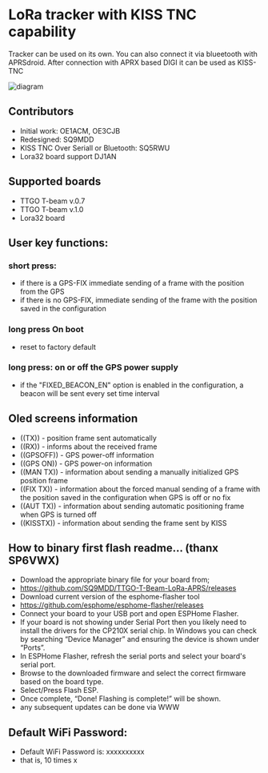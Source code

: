 # LoRa tracker with KISS TNC capability

Tracker can be used on its own. 
You can also connect it via blueetooth with APRSdroid.
After connection with APRX based DIGI it can be used as KISS-TNC

![diagram](https://github.com/SQ9MDD/TTGO-T-Beam-LoRa-APRS/blob/master/img/digi-schemat.png)

## Contributors
* Initial work: OE1ACM, OE3CJB
* Redesigned: SQ9MDD
* KISS TNC Over Seriall or Bluetooth: SQ5RWU
* Lora32 board support DJ1AN

## Supported boards
* TTGO T-beam v.0.7
* TTGO T-beam v.1.0 
* Lora32 board


## User key functions:
### short press:
* if there is a GPS-FIX immediate sending of a frame with the position from the GPS
* if there is no GPS-FIX, immediate sending of the frame with the position saved in the configuration

### long press On boot 
* reset to factory default

### long press: on or off the GPS power supply 
* if the "FIXED_BEACON_EN" option is enabled in the configuration, a beacon will be sent every set time interval

## Oled screens information
* ((TX)) - position frame sent automatically
* ((RX)) - informs about the received frame 
* ((GPSOFF)) - GPS power-off information
* ((GPS ON)) - GPS power-on information
* ((MAN TX)) - information about sending a manually initialized GPS position frame
* ((FIX TX)) - information about the forced manual sending of a frame with the position saved in the configuration when GPS is off or no fix
* ((AUT TX)) - information about sending automatic positioning frame when GPS is turned off
* ((KISSTX)) - information about sending the frame sent by KISS

## How to binary first flash readme... (thanx SP6VWX)
* Download the appropriate binary file for your board from;
* https://github.com/SQ9MDD/TTGO-T-Beam-LoRa-APRS/releases
* Download current version of the esphome-flasher tool
* https://github.com/esphome/esphome-flasher/releases
* Connect your board to your USB port and open ESPHome Flasher.
* If your board is not showing under Serial Port then you likely need to install the drivers for the CP210X serial chip. In Windows you can check by searching “Device Manager” and ensuring the device is shown under “Ports”.
* In ESPHome Flasher, refresh the serial ports and select your board's serial port.
* Browse to the downloaded firmware and select the correct firmware based on the board type.
* Select/Press Flash ESP.
* Once complete, “Done! Flashing is complete!” will be shown.
* any subsequent updates can be done via WWW

## Default WiFi Password:

* Default WiFi Password is: xxxxxxxxxx
* that is, 10 times x

